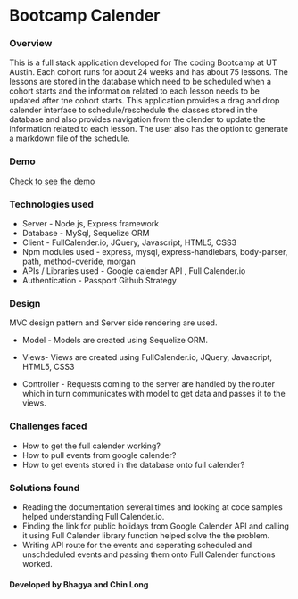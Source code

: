 # Bootcamp Calender

### Overview
This is a full stack application developed for The coding Bootcamp at UT Austin. Each cohort runs for about 24 weeks and has about 75 lessons. The lessons are stored in the database which need to be scheduled when a cohort starts and the information related to each lesson needs to be updated after tne cohort starts. This application provides a drag and drop calender interface to schedule/reschedule the classes stored in the database and also provides navigation from the clender to update the information related to each lesson. The user also has the option to generate a markdown file of the schedule. 

### Demo
[Check to see the demo]()

### Technologies used
* Server - Node.js, Express framework
* Database - MySql, Sequelize ORM
* Client - FullCalender.io, JQuery, Javascript, HTML5, CSS3
* Npm modules used - express, mysql, express-handlebars, body-parser, path, method-overide, morgan
* APIs / Libraries used - Google calender API , Full Calender.io
* Authentication - Passport Github Strategy

### Design
MVC design pattern and Server side rendering are used. 

* Model - Models are created using Sequelize ORM.

* Views- Views are created using FullCalender.io, JQuery, Javascript, HTML5, CSS3

* Controller - Requests coming to the server are handled by the router which in turn communicates with model to get data and passes it to the views. 

### Challenges faced

* How to get the full calender working?
* How to pull events from google calender?
* How to get events stored in the database onto full calender?

### Solutions found

* Reading the documentation several times and looking at code samples helped understanding Full Calender.io.
* Finding the link for public holidays from Google Calender API and calling it using Full Calender library function helped solve the the problem.
* Writing API route for the events and seperating scheduled and unschdeduled events and passing them onto Full Calender functions worked.


#### Developed by Bhagya and Chin Long
